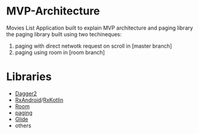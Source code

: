 # MVP-Architecture

Movies List Application built to explain MVP architecture and paging library 
the paging library built using two techineques:
1. paging with direct netwotk request on scroll in [master branch]
2. paging using room in [room branch]
# Libraries
- [Dagger2](https://google.github.io/dagger/)
- [RxAndroid](https://github.com/ReactiveX/RxAndroid)/[RxKotlin](https://github.com/ReactiveX/RxKotlin)
- [Room](https://developer.android.com/topic/libraries/architecture/room)
- [paging](https://developer.android.com/topic/libraries/architecture/paging/)
- [Glide](https://github.com/bumptech/glide)
- others
